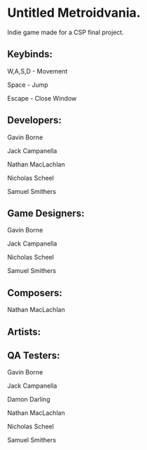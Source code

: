 # Untitled Metroidvania.
Indie game made for a CSP final project.


Keybinds:
---------

W,A,S,D - Movement

Space - Jump

Escape - Close Window


Developers:
-----------

Gavin Borne

Jack Campanella

Nathan MacLachlan

Nicholas Scheel

Samuel Smithers


Game Designers:
---------------

Gavin Borne

Jack Campanella

Nicholas Scheel

Samuel Smithers


Composers:
----------

Nathan MacLachlan


Artists:
--------


QA Testers:
-----------

Gavin Borne

Jack Campanella

Damon Darling

Nathan MacLachlan

Nicholas Scheel

Samuel Smithers